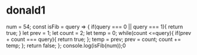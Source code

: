 # donald1
num = 54;
const isFib = query => {
  if(query === 0 || query === 1){
    return true;
  }
  let prev = 1;
  let count = 2;
  let temp = 0;
  while(count <=query){
    if(prev + count === query){
      return true;
    };
    temp = prev;
    prev = count;
    count += temp;
  };
  return false;
};
console.log(isFib(num));0

